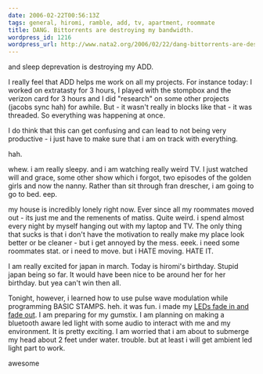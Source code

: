 ```yaml
---
date: 2006-02-22T00:56:13Z
tags: general, hiromi, ramble, add, tv, apartment, roommate
title: DANG. Bittorrents are destroying my bandwidth.
wordpress_id: 1216
wordpress_url: http://www.nata2.org/2006/02/22/dang-bittorrents-are-destroying-my-bandwidth/
---
```


and sleep deprevation is destroying my ADD.

I really feel that ADD helps me work on all my projects. For instance today: I worked on extratasty for 3 hours, I played with the stompbox and the verizon card for 3 hours and I did "research" on some other projects (jacobs sync hah) for awhile. But - it wasn't really in blocks like that - it was threaded. So everything was happening at once.

I do think that this can get confusing and can lead to not being very productive - i just have to make sure that i am on track with everything.

hah.

whew. i am really sleepy. and i am watching really weird TV. I just watched will and grace, some other show which i forgot, two episodes of the golden girls and now the nanny. Rather than sit through fran drescher, i am going to go to bed. eep.

my house is incredibly lonely right now. Ever since all my roommates moved out - its just me and the remenents of matiss. Quite weird. i spend almost every night by myself hanging out with my laptop and TV. The only thing that sucks is that i don't have the motivation to really make my place look better or be cleaner - but i get annoyed by the mess. eeek. i need some roommates stat. or i need to move. but i HATE moving. HATE IT.

I am really excited for japan in march. Today is hiromi's birthday. Stupid japan being so far. It would have been nice to be around her for her birthday. but yea can't win then all.

Tonight, however, i learned how to use pulse wave modulation while programming BASIC STAMPS. heh. it was fun. i made my <a href="http://flickr.com/photos/natatwo/102881174/">LEDs fade in and fade out</a>. I am preparing for my gumstix. I am planning on making a bluetooth aware led light with some audio to interact with me and my environment. It is pretty exciting. I am worried that i am about to submerge my head about 2 feet under water. trouble. but at least i will get ambient led light part to work.

awesome
